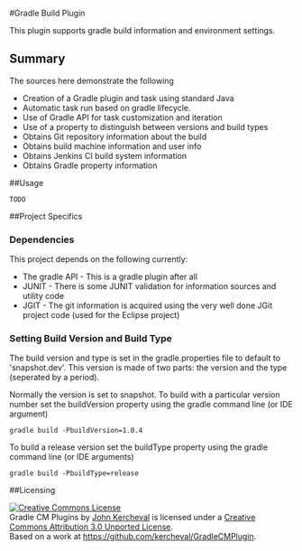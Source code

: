 #Gradle Build Plugin

This plugin supports gradle build information and environment settings.  

## Summary

The sources here demonstrate the following

- Creation of a Gradle plugin and task using standard Java
- Automatic task run based on gradle lifecycle.
- Use of Gradle API for task customization and iteration
- Use of a property to distinguish between versions and build types
- Obtains Git repository information about the build
- Obtains build machine information and user info
- Obtains Jenkins CI build system information
- Obtains Gradle property information

##Usage

```
TODO
```

##Project Specifics

### Dependencies

This project depends on the following currently:

- The gradle API - This is a gradle plugin after all
- JUNIT - There is some JUNIT validation for information sources and
utility code
- JGIT - The git information is acquired using the very well done JGit
project code (used for the Eclipse project)

### Setting Build Version and Build Type

The build version and type is set in the gradle.properties file to
default to 'snapshot.dev'.  This version is made of two parts: the
version and the type (seperated by a period).

Normally the version is set to snapshot.  To build with a particular
version number set the buildVersion property using the gradle command
line (or IDE argument)

```
gradle build -PbuildVersion=1.0.4
```

To build a release version set the buildType property using the gradle
command line (or IDE arguments)

```
gradle build -PbuildType=release
```

##Licensing

<a rel="license" href="http://creativecommons.org/licenses/by/3.0/deed.en_US"><img alt="Creative Commons License" style="border-width:0" src="http://i.creativecommons.org/l/by/3.0/88x31.png" /></a><br /><span xmlns:dct="http://purl.org/dc/terms/" property="dct:title">Gradle CM Plugins</span> by <a xmlns:cc="http://creativecommons.org/ns#" href="https://github.com/kercheval" property="cc:attributionName" rel="cc:attributionURL">John Kercheval</a> is licensed under a <a rel="license" href="http://creativecommons.org/licenses/by/3.0/deed.en_US">Creative Commons Attribution 3.0 Unported License</a>.<br />Based on a work at <a xmlns:dct="http://purl.org/dc/terms/" href="https://github.com/kercheval/GradleCMPlugin" rel="dct:source">https://github.com/kercheval/GradleCMPlugin</a>.


